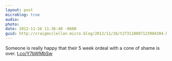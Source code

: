 ```yaml
---
layout: post
microblog: true
audio: 
photo: 
date: 2012-11-26 11:36:40 -0600
guid: http://craigmcclellan.micro.blog/2012/11/26/t273118087123984384.html
---
```

Someone is really happy that their 5 week ordeal with a cone of shame is over. [t.co/Y7bWMbSw](http://t.co/Y7bWMbSw)
